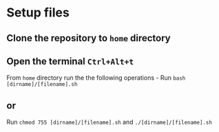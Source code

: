 # Setup files
## Clone the repository to `home` directory
## Open the terminal `Ctrl+Alt+t`
From `home` directory run the the following operations -
Run `bash [dirname]/[filename].sh`
## or 
Run `chmod 755 [dirname]/[filename].sh` and `./[dirname]/[filename].sh` 
